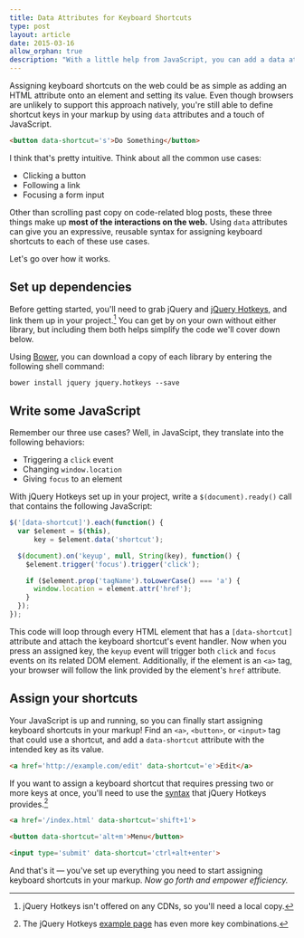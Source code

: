```yaml
---
title: Data Attributes for Keyboard Shortcuts
type: post
layout: article
date: 2015-03-16
allow_orphan: true
description: "With a little help from JavaScript, you can add a data attribute to any HTML element to instantly assign a shortcut key."
---
```


Assigning keyboard shortcuts on the web could be as simple as adding an HTML attribute onto an element and setting its value. Even though browsers are unlikely to support this approach natively, you're still able to define shortcut keys in your markup by using `data` attributes and a touch of JavaScript.

```html
<button data-shortcut='s'>Do Something</button>
```

I think that's pretty intuitive. Think about all the common use cases:

- Clicking a button
- Following a link
- Focusing a form input

Other than scrolling past copy on code-related blog posts, these three things make up **most of the interactions on the web.** Using `data` attributes can give you an expressive, reusable syntax for assigning keyboard shortcuts to each of these use cases.

Let's go over how it works.

Set up dependencies
-------------------

Before getting started, you'll need to grab jQuery and [jQuery Hotkeys][jquery-hotkeys], and link them up in your project.[^1] You can get by on your own without either library, but including them both helps simplify the code we'll cover down below.

Using [Bower][bower], you can download a copy of each library by entering the following shell command:

```shell
bower install jquery jquery.hotkeys --save
```

Write some JavaScript
---------------------

Remember our three use cases? Well, in JavaScipt, they translate into the following behaviors:

- Triggering a `click` event
- Changing `window.location`
- Giving `focus` to an element

With jQuery Hotkeys set up in your project, write a `$(document).ready()` call that contains the following JavaScript:

```javascript
$('[data-shortcut]').each(function() {
  var $element = $(this),
      key = $element.data('shortcut');

  $(document).on('keyup', null, String(key), function() {
    $element.trigger('focus').trigger('click');

    if ($element.prop('tagName').toLowerCase() === 'a') {
      window.location = element.attr('href');
    }
  });
});
```

This code will loop through every HTML element that has a `[data-shortcut]` attribute and attach the keyboard shortcut's event handler. Now when you press an assigned key, the `keyup` event will trigger both `click` and `focus` events on its related DOM element. Additionally, if the element is an `<a>` tag, your browser will follow the link provided by the element's `href` attribute.

Assign your shortcuts
---------------------

Your JavaScript is up and running, so you can finally start assigning keyboard shortcuts in your markup! Find an `<a>`, `<button>`, or `<input>` tag that could use a shortcut, and add a `data-shortcut` attribute with the intended key as its value.

```html
<a href='http://example.com/edit' data-shortcut='e'>Edit</a>
```

If you want to assign a keyboard shortcut that requires pressing two or more keys at once, you'll need to use the [syntax][jquery-hotkeys-notes] that jQuery Hotkeys provides.[^2]

```html
<a href='/index.html' data-shortcut='shift+1'>

<button data-shortcut='alt+m'>Menu</button>

<input type='submit' data-shortcut='ctrl+alt+enter'>
```

And that's it &mdash; you've set up everything you need to start assigning keyboard shortcuts in your markup. _Now go forth and empower efficiency._

[^1]: jQuery Hotkeys isn't offered on any CDNs, so you'll need a local copy.
[^2]: The jQuery Hotkeys [example page][jquery-hotkeys-example] has even more key combinations.

[bower]: http://bower.io/
[jquery-hotkeys]: https://github.com/jeresig/jquery.hotkeys
[jquery-hotkeys-notes]: https://github.com/jeresig/jquery.hotkeys#notes
[jquery-hotkeys-example]: https://rawgit.com/jeresig/jquery.hotkeys/master/test-static-01.html
